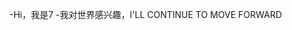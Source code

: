-Hi，我是7
-我对世界感兴趣，I'LL CONTINUE TO MOVE FORWARD


<!---
Cliare7/Cliare7是一个特殊的存储库，因为它的'README. Mdbilobie（这个文件）出现在您的GitHub配置文件中。
您可以单击预览链接查看更改。
--->
